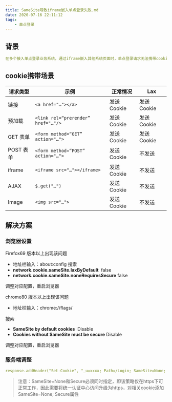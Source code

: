 ```yaml
---
title: SameSite导致iframe嵌入单点登录失败.md
date: 2020-07-16 22:11:12
tags: 
    - 单点登录
---
```

<meta name="referrer" content="no-referrer" />

## 背景
```yml
在多个接入单点登录业务系统，通过iframe嵌入其他系统页面时，单点登录请求无法携带cookie，导致单点登录失败，打开登录页
```

## cookie携带场景


请求类型|	示例	|正常情况	|Lax
---|---|---|---
链接|	`<a href="…"></a>`|	发送 Cookie	|发送 Cookie
预加载|	`<link rel=“prerender” href="…"/>`|	发送 Cookie|	发送 Cookie
GET 表单|	`<form method=“GET” action="…">`	|发送 Cookie|	发送 Cookie
POST 表单|	`<form method=“POST” action="…">`|	发送 Cookie	|不发送
iframe	|`<iframe src="…"></iframe>`	|发送 Cookie	|不发送
AJAX|	`$.get("…")	`|发送 Cookie	|不发送
Image	|`<img src="…">	`|发送 Cookie	|不发送


## 解决方案

### 浏览器设置

Firefox69 版本以上出现该问题
- 地址栏输入：about:config
搜索
- **network.cookie.sameSite.laxByDefault**  false
- **network.cookie.sameSite.noneRequiresSecure** false

调整对应配置，重启浏览器

chrome80 版本以上出现该问题
- 地址栏输入：chrome://flags/

搜索
- **SameSite by default cookies**  Disable
- **Cookies without SameSite must be secure** Disable

调整对应配置，重启浏览器

### 服务端调整

```yaml
response.addHeader("Set-Cookie", "_u=xxxx; Path=/Login; SameSite=None; Secure");
```
> 注意：SameSite=None和Secure必须同时指定，即该策略仅在https下可正常工作，因此需要将统一认证中心访问升级为https，对相关cookie添加SameSite=None; Secure属性






